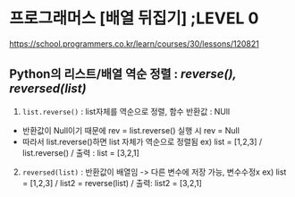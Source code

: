 # 프로그래머스 [배열 뒤집기] ;LEVEL 0

<https://school.programmers.co.kr/learn/courses/30/lessons/120821>

## Python의 리스트/배열 역순 정렬 : _reverse(), reversed(list)_

1. `list.reverse()` : list자체를 역순으로 정렬, 함수 반환값 : NUll

- 반환값이 Null이기 때문에 rev = list.reverse() 실행 시 rev = Null
- 따라서 list.reverse()하면 list 자체가 역순으로 정렬됨
  ex) list = [1,2,3] / list.reverse() / 출력 : list = [3,2,1]

2. `reversed(list)` : 반환값이 배열임 -> 다른 변수에 저장 가능, 변수수정x
   ex) list = [1,2,3] / list2 = reverse(list) / 출력: list2 = [3,2,1]
